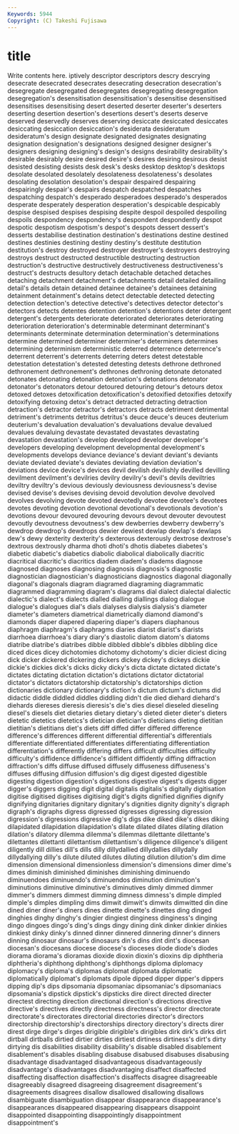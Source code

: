 ```yaml
---
Keywords: 5944 
Copyright: (C) Takeshi Fujisawa
---
```


# title

Write contents here.
iptively
descriptor descriptors descry descrying desecrate desecrated desecrates desecrating desecration desecration's
desegregate desegregated desegregates desegregating desegregation desegregation's desensitisation desensitisation's desensitise desensitised
desensitises desensitising desert deserted deserter deserter's deserters deserting desertion desertion's
desertions desert's deserts deserve deserved deservedly deserves deserving desiccate desiccated
desiccates desiccating desiccation desiccation's desiderata desideratum desideratum's design designate designated
designates designating designation designation's designations designed designer designer's designers designing
designing's design's designs desirability desirability's desirable desirably desire desired desire's
desires desiring desirous desist desisted desisting desists desk desk's desks
desktop desktop's desktops desolate desolated desolately desolateness desolateness's desolates desolating
desolation desolation's despair despaired despairing despairingly despair's despairs despatch despatched
despatches despatching despatch's desperado desperadoes desperado's desperados desperate desperately desperation
desperation's despicable despicably despise despised despises despising despite despoil despoiled
despoiling despoils despondency despondency's despondent despondently despot despotic despotism despotism's
despot's despots dessert dessert's desserts destabilise destination destination's destinations destine
destined destines destinies destining destiny destiny's destitute destitution destitution's destroy
destroyed destroyer destroyer's destroyers destroying destroys destruct destructed destructible destructing
destruction destruction's destructive destructively destructiveness destructiveness's destruct's destructs desultory detach
detachable detached detaches detaching detachment detachment's detachments detail detailed detailing
detail's details detain detained detainee detainee's detainees detaining detainment detainment's
detains detect detectable detected detecting detection detection's detective detective's detectives
detector detector's detectors detects detentes detention detention's detentions deter detergent
detergent's detergents deteriorate deteriorated deteriorates deteriorating deterioration deterioration's determinable determinant
determinant's determinants determinate determination determination's determinations determine determined determiner determiner's
determiners determines determining determinism deterministic deterred deterrence deterrence's deterrent deterrent's
deterrents deterring deters detest detestable detestation detestation's detested detesting detests
dethrone dethroned dethronement dethronement's dethrones dethroning detonate detonated detonates detonating
detonation detonation's detonations detonator detonator's detonators detour detoured detouring detour's
detours detox detoxed detoxes detoxification detoxification's detoxified detoxifies detoxify detoxifying
detoxing detox's detract detracted detracting detraction detraction's detractor detractor's detractors
detracts detriment detrimental detriment's detriments detritus detritus's deuce deuce's deuces
deuterium deuterium's devaluation devaluation's devaluations devalue devalued devalues devaluing devastate
devastated devastates devastating devastation devastation's develop developed developer developer's developers
developing development developmental development's developments develops deviance deviance's deviant deviant's
deviants deviate deviated deviate's deviates deviating deviation deviation's deviations device
device's devices devil devilish devilishly devilled devilling devilment devilment's devilries
devilry devilry's devil's devils deviltries deviltry deviltry's devious deviously deviousness
deviousness's devise devised devise's devises devising devoid devolution devolve devolved
devolves devolving devote devoted devotedly devotee devotee's devotees devotes devoting
devotion devotional devotional's devotionals devotion's devotions devour devoured devouring devours
devout devouter devoutest devoutly devoutness devoutness's dew dewberries dewberry dewberry's
dewdrop dewdrop's dewdrops dewier dewiest dewlap dewlap's dewlaps dew's dewy
dexterity dexterity's dexterous dexterously dextrose dextrose's dextrous dextrously dharma dhoti
dhoti's dhotis diabetes diabetes's diabetic diabetic's diabetics diabolic diabolical diabolically
diacritic diacritical diacritic's diacritics diadem diadem's diadems diagnose diagnosed diagnoses
diagnosing diagnosis diagnosis's diagnostic diagnostician diagnostician's diagnosticians diagnostics diagonal diagonally
diagonal's diagonals diagram diagramed diagraming diagrammatic diagrammed diagramming diagram's diagrams
dial dialect dialectal dialectic dialectic's dialect's dialects dialled dialling diallings
dialog dialogue dialogue's dialogues dial's dials dialyses dialysis dialysis's diameter
diameter's diameters diametrical diametrically diamond diamond's diamonds diaper diapered diapering
diaper's diapers diaphanous diaphragm diaphragm's diaphragms diaries diarist diarist's diarists
diarrhoea diarrhoea's diary diary's diastolic diatom diatom's diatoms diatribe diatribe's
diatribes dibble dibbled dibble's dibbles dibbling dice diced dices dicey
dichotomies dichotomy dichotomy's dicier diciest dicing dick dicker dickered dickering
dickers dickey dickey's dickeys dickie dickie's dickies dick's dicks dicky
dicky's dicta dictate dictated dictate's dictates dictating dictation dictation's dictations
dictator dictatorial dictator's dictators dictatorship dictatorship's dictatorships diction dictionaries dictionary
dictionary's diction's dictum dictum's dictums did didactic diddle diddled diddles
diddling didn't die died diehard diehard's diehards diereses dieresis dieresis's
die's dies diesel dieseled dieseling diesel's diesels diet dietaries dietary
dietary's dieted dieter dieter's dieters dietetic dietetics dietetics's dietician dietician's
dieticians dieting dietitian dietitian's dietitians diet's diets diff diffed differ
differed difference difference's differences different differential differential's differentials differentiate differentiated
differentiates differentiating differentiation differentiation's differently differing differs difficult difficulties difficulty
difficulty's diffidence diffidence's diffident diffidently diffing diffraction diffraction's diffs diffuse
diffused diffusely diffuseness diffuseness's diffuses diffusing diffusion diffusion's dig digest
digested digestible digesting digestion digestion's digestions digestive digest's digests digger
digger's diggers digging digit digital digitalis digitalis's digitally digitisation digitise
digitised digitises digitising digit's digits dignified dignifies dignify dignifying dignitaries
dignitary dignitary's dignities dignity dignity's digraph digraph's digraphs digress digressed
digresses digressing digression digression's digressions digressive dig's digs dike diked
dike's dikes diking dilapidated dilapidation dilapidation's dilate dilated dilates dilating
dilation dilation's dilatory dilemma dilemma's dilemmas dilettante dilettante's dilettantes dilettanti
dilettantism dilettantism's diligence diligence's diligent diligently dill dillies dill's dills
dilly dillydallied dillydallies dillydally dillydallying dilly's dilute diluted dilutes diluting
dilution dilution's dim dime dimension dimensional dimensionless dimension's dimensions dimer
dime's dimes diminish diminished diminishes diminishing diminuendo diminuendoes diminuendo's diminuendos
diminution diminution's diminutions diminutive diminutive's diminutives dimly dimmed dimmer dimmer's
dimmers dimmest dimming dimness dimness's dimple dimpled dimple's dimples dimpling
dims dimwit dimwit's dimwits dimwitted din dine dined diner diner's
diners dines dinette dinette's dinettes ding dinged dinghies dinghy dinghy's
dingier dingiest dinginess dinginess's dinging dingo dingoes dingo's ding's dings
dingy dining dink dinker dinkier dinkies dinkiest dinky dinky's dinned
dinner dinnered dinnering dinner's dinners dinning dinosaur dinosaur's dinosaurs din's
dins dint dint's diocesan diocesan's diocesans diocese diocese's dioceses diode
diode's diodes diorama diorama's dioramas dioxide dioxin dioxin's dioxins dip
diphtheria diphtheria's diphthong diphthong's diphthongs diploma diplomacy diplomacy's diploma's diplomas
diplomat diplomata diplomatic diplomatically diplomat's diplomats dipole dipped dipper dipper's
dippers dipping dip's dips dipsomania dipsomaniac dipsomaniac's dipsomaniacs dipsomania's dipstick
dipstick's dipsticks dire direct directed directer directest directing direction directional
direction's directions directive directive's directives directly directness directness's director directorate
directorate's directorates directorial directories director's directors directorship directorship's directorships directory
directory's directs direr direst dirge dirge's dirges dirigible dirigible's dirigibles
dirk dirk's dirks dirt dirtball dirtballs dirtied dirtier dirties dirtiest
dirtiness dirtiness's dirt's dirty dirtying dis disabilities disability disability's disable
disabled disablement disablement's disables disabling disabuse disabused disabuses disabusing disadvantage
disadvantaged disadvantageous disadvantageously disadvantage's disadvantages disadvantaging disaffect disaffected disaffecting disaffection
disaffection's disaffects disagree disagreeable disagreeably disagreed disagreeing disagreement disagreement's disagreements
disagrees disallow disallowed disallowing disallows disambiguate disambiguation disappear disappearance disappearance's
disappearances disappeared disappearing disappears disappoint disappointed disappointing disappointingly disappointment disappointment's

